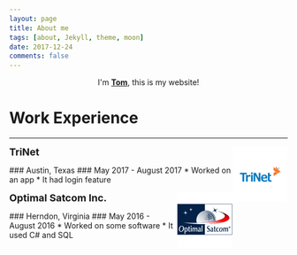 ```yaml
---
layout: page
title: About me
tags: [about, Jekyll, theme, moon]
date: 2017-12-24
comments: false
---
```

    
<center>I'm <a href="http://tsevans.github.io"><b>Tom</b></a>, this is my website!</center>

# Work Experience

----------

<p>
<a href="https://www.trinet.com/">
    <img src="/assets/img/trinet.png" alt="TriNet" style="float:right;width:100px;height:100px;">
</a>
<b><font size="4">TriNet</font></b>
</p>
### Austin, Texas
### May 2017 - August 2017
* Worked on an app
* It had login feature


<p>
<a href="https://www.optimalsatcom.com/">
    <img src="/assets/img/optimal-satcom.png" alt="Optimal Satcom Inc." style="float:right;width:100px;height:100px;">
</a>
<b><font size="4">Optimal Satcom Inc.</font></b>
</p>
### Herndon, Virginia
### May 2016 - August 2016
* Worked on some software
* It used C# and SQL
